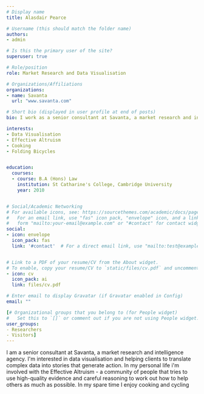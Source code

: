 ```yaml
---
# Display name
title: Alasdair Pearce

# Username (this should match the folder name)
authors:
- admin

# Is this the primary user of the site?
superuser: true

# Role/position
role: Market Research and Data Visualisation

# Organizations/Affiliations
organizations:
- name: Savanta
  url: "www.savanta.com"

# Short bio (displayed in user profile at end of posts)
bio: I work as a senior consultant at Savanta, a market research and intelligence agency. I'm interested in data visualisation and helping clients to translate complex data into stories that generate action. In my personal life i'm involved with the Effective Altruism - a community of people that tries to use high-quality evidence and careful reasoning to work out how to help others as much as possible. My hobbies are cooking and cycling.

interests:
- Data Visualisation
- Effective Altruism
- Cooking
- Folding Bicycles


education:
  courses:
  - course: B.A (Hons) Law
    institution: St Catharine's College, Cambridge University
    year: 2010


# Social/Academic Networking
# For available icons, see: https://sourcethemes.com/academic/docs/page-builder/#icons
#   For an email link, use "fas" icon pack, "envelope" icon, and a link in the
#   form "mailto:your-email@example.com" or "#contact" for contact widget.
social:
- icon: envelope
  icon_pack: fas
  link: '#contact'  # For a direct email link, use "mailto:test@example.org".


# Link to a PDF of your resume/CV from the About widget.
# To enable, copy your resume/CV to `static/files/cv.pdf` and uncomment the lines below.
- icon: cv
  icon_pack: ai
  link: files/cv.pdf

# Enter email to display Gravatar (if Gravatar enabled in Config)
email: ""

[# Organizational groups that you belong to (for People widget)
#   Set this to `[]` or comment out if you are not using People widget.
user_groups:
- Researchers
- Visitors]
---
```


I am a senior consultant at Savanta, a market research and intelligence agency. I'm interested in data visualisation and helping clients to translate complex data into stories that generate action. In my personal life i'm involved with the Effective Altruism - a community of people that tries to use high-quality evidence and careful reasoning to work out how to help others as much as possible. In my spare time I enjoy cooking and cycling
